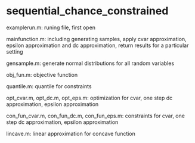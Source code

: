 # sequential_chance_constrained

examplerun.m: runing file, first open

mainfunction.m: including generating samples, apply cvar approximation, epsilon approximation and dc approximation, return results for a particular setting

gensample.m: generate normal distributions for all random variables

obj_fun.m: objective function

quantile.m: quantile for constraints

opt_cvar.m, opt_dc.m, opt_eps.m: optimization for cvar, one step dc approximation, epsilon approximation

con_fun_cvar.m, con_fun_dc.m, con_fun_eps.m: constraints for cvar, one step dc approximation, epsilon approximation

lincave.m: linear approximation for concave function
